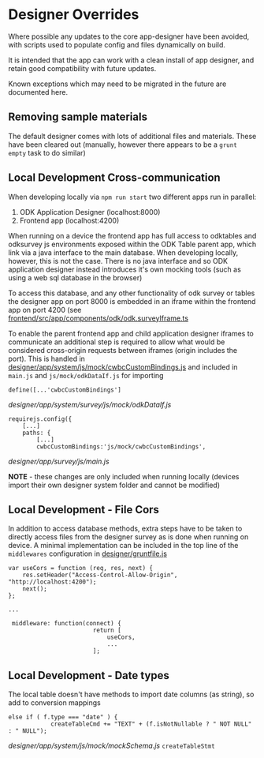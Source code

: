 # Designer Overrides

Where possible any updates to the core app-designer have been avoided, with scripts used to populate config and files dynamically on build.

It is intended that the app can work with a clean install of app designer, and retain good compatibility with future updates.

Known exceptions which may need to be migrated in the future are documented here.

## Removing sample materials

The default designer comes with lots of additional files and materials. These have been cleared out (manually, however there appears to be a `grunt empty` task to do similar)

## Local Development Cross-communication

When developing locally via `npm run start` two different apps run in parallel:

1. ODK Application Designer (localhost:8000)
2. Frontend app (localhost:4200)

When running on a device the frontend app has full access to odktables and odksurvey js environments exposed within the ODK Table parent app, which link via a java interface to the main database. When developing locally, however, this is not the case. There is no java interface and so ODK application designer instead introduces it's own mocking tools (such as using a web sql database in the browser)

To access this database, and any other functionality of odk survey or tables the designer app on port 8000 is embedded in an iframe within the frontend app on port 4200 (see [frontend/src/app/components/odk/odk.surveyIframe.ts](../frontend/src/app/components/odk/odk.surveyIframe.ts)

To enable the parent frontend app and child application designer iframes to communicate an additional step is required to allow what would be considered cross-origin requests between iframes (origin includes the port). This is handled in [designer/app/system/js/mock/cwbcCustomBindings.js](../designer/app/system/js/mock/cwbcCustomBindings.js) and included in `main.js` and `js/mock/odkDataIf.js` for importing

```
define([...'cwbcCustomBindings']
```

_designer/app/system/survey/js/mock/odkDataIf.js_

```
requirejs.config({
    [...]
    paths: {
        [...]
        cwbcCustomBindings:'js/mock/cwbcCustomBindings',
```

_designer/app/survey/js/main.js_

**NOTE** - these changes are only included when running locally (devices import their own designer system folder and cannot be modified)

## Local Development - File Cors

In addition to access database methods, extra steps have to be taken to directly access files from the designer survey as is done when running on device. A minimal implementation can be included in the top line of the `middlewares` configuration in [designer/gruntfile.js](/designer/Gruntfile.js)

```
var useCors = function (req, res, next) {
    res.setHeader("Access-Control-Allow-Origin", "http://localhost:4200");
    next();
};

...

 middleware: function(connect) {
                        return [
                            useCors,
                            ...
                        ];
```

## Local Development - Date types

The local table doesn't have methods to import date columns (as string), so add to conversion mappings

```
else if ( f.type === "date" ) {
            createTableCmd += "TEXT" + (f.isNotNullable ? " NOT NULL" : " NULL");
```

_designer/app/system/js/mock/mockSchema.js_ `createTableStmt`
